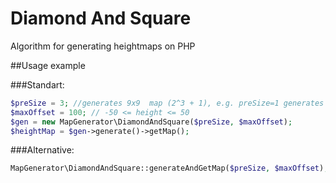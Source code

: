# Diamond And Square
Algorithm for generating heightmaps on PHP

##Usage example

###Standart:

```php
$preSize = 3; //generates 9x9  map (2^3 + 1), e.g. preSize=1 generates map 3x3
$maxOffset = 100; // -50 <= height <= 50
$gen = new MapGenerator\DiamondAndSquare($preSize, $maxOffset);
$heightMap = $gen->generate()->getMap();
```

###Alternative:

```php
MapGenerator\DiamondAndSquare::generateAndGetMap($preSize, $maxOffset); //return float[][]
```